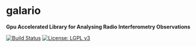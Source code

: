 galario
=======

**Gpu Accelerated Library for Analysing Radio Interferometry Observations**

[![Build Status](https://travis-ci.com/mtazzari/galario.svg?token=5eGVFXjE3x4Wwe8FkTJW&branch=master)](https://travis-ci.com/mtazzari/galario)
[![License: LGPL v3](https://img.shields.io/badge/License-LGPL%20v3-blue.svg)](https://www.gnu.org/licenses/lgpl-3.0)

